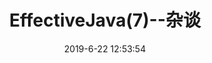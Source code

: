 ---
title: EffectiveJava(7)--杂谈
date: 2019-6-22 12:53:54
tags:
 -EffectiveJava
categories: Basic
thumbnail: /gallery/lol/1557842817807.jpg
---
